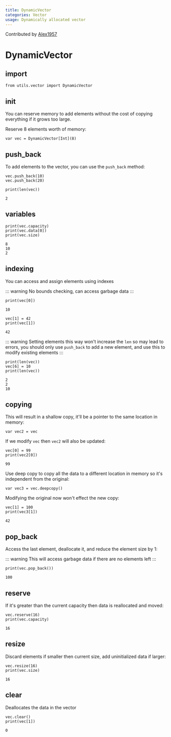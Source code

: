 ```yaml
---
title: DynamicVector
categories: Vector
usage: Dynamically allocated vector
---
```


Contributed by [Alex1957](https://github.com/Alex19578)

# DynamicVector
## import


```mojo
from utils.vector import DynamicVector
```

## init

You can reserve memory to add elements without the cost of copying everything if it grows too large.

Reserve 8 elements worth of memory:


```mojo
var vec = DynamicVector[Int](8)
```

## push_back
To add elements to the vector, you can use the `push_back` method:


```mojo
vec.push_back(10)
vec.push_back(20)

print(len(vec))
```

    2


## variables


```mojo
print(vec.capacity)
print(vec.data[0])
print(vec.size)
```

    8
    10
    2


## indexing
You can access and assign elements using indexes

::: warning
No bounds checking, can access garbage data
:::


```mojo
print(vec[0])
```

    10



```mojo
vec[1] = 42
print(vec[1])
```

    42


::: warning
Setting elements this way won't increase the `len` so may lead to errors, you should only use `push_back` to add a new element, and use this to modify existing elements
:::


```mojo
print(len(vec))
vec[6] = 10
print(len(vec))
```

    2
    2
    10


## copying

This will result in a shallow copy, it'll be a pointer to the same location in memory:


```mojo
var vec2 = vec
```

If we modify `vec` then `vec2` will also be updated:


```mojo
vec[0] = 99
print(vec2[0])
```

    99


Use deep copy to copy all the data to a different location in memory so it's independent from the original:


```mojo
var vec3 = vec.deepcopy()
```

Modifying the original now won't effect the new copy:


```mojo
vec[1] = 100
print(vec3[1])
```

    42


## pop_back

Access the last element, deallocate it, and reduce the element size by 1:

::: warning
This will access garbage data if there are no elements left
:::


```mojo
print(vec.pop_back())
```

    100


## reserve
If it's greater than the current capacity then data is reallocated and moved:


```mojo
vec.reserve(16)
print(vec.capacity)
```

    16


## resize
Discard elements if smaller then current size, add uninitialized data if larger:


```mojo
vec.resize(16)
print(vec.size)
```

    16


## clear
Deallocates the data in the vector


```mojo
vec.clear()
print(vec[1])
```

    0


<CommentService />
